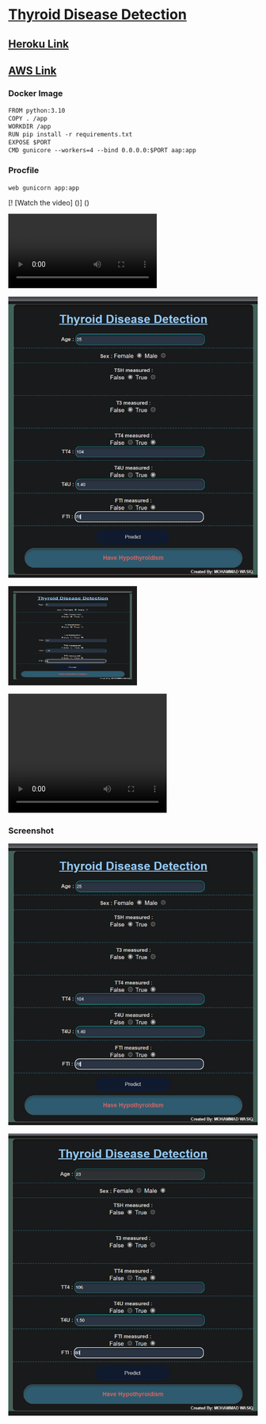 # [**Thyroid Disease Detection**](https://github.com/MohammadWasiq0786/Thyroid-Disease-Detection)


## [**Heroku Link**](https://thyroiddiseasedetect.herokuapp.com/)

## [**AWS Link**](http://ec2-35-78-175-118.ap-northeast-1.compute.amazonaws.com:8080/predict)


### Docker Image
```
FROM python:3.10
COPY . /app
WORKDIR /app
RUN pip install -r requirements.txt
EXPOSE $PORT
CMD gunicore --workers=4 --bind 0.0.0.0:$PORT aap:app
```     
### Procfile
```
web gunicorn app:app
```

[! [Watch the video] ()] ()

<video src="https://github.com/MohammadWasiq0786/Thyroid-Disease-Detection/blob/main/TDD.mp4" controls="controls" style="max-width: 730px;">
</video>

[![Alt text](https://github.com/MohammadWasiq0786/Thyroid-Disease-Detection/blob/main/static/IMAGE/Screenshot%20(121).png)](https://github.com/MohammadWasiq0786/Thyroid-Disease-Detection/blob/main/TDD.mp4)

<a href="https://github.com/MohammadWasiq0786/Thyroid-Disease-Detection/blob/main/TDD.mp4" target="_blank"><img src="https://github.com/MohammadWasiq0786/Thyroid-Disease-Detection/blob/main/static/IMAGE/Screenshot%20(121).png" 
alt="Watch the video" width="240" height="180" border="10" /></a>


<video width="320" height="240" controls>
<source src="https://github.com/MohammadWasiq0786/Thyroid-Disease-Detection/blob/main/TDD.mp4" type="video/mp4"> 
</video>


### Screenshot

![Capture](https://github.com/MohammadWasiq0786/Thyroid-Disease-Detection/blob/main/static/IMAGE/Screenshot%20(121).png)

![Capture](https://github.com/MohammadWasiq0786/Thyroid-Disease-Detection/blob/main/static/IMAGE/Screenshot%20(122).png)
